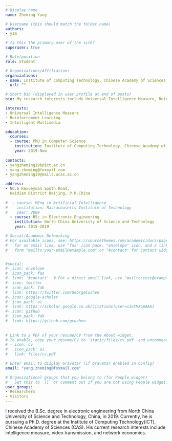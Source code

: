 ```yaml
---
# Display name
name: Zheming Yang

# Username (this should match the folder name)
authors:
- yzm

# Is this the primary user of the site?
superuser: true

# Role/position
role: Student

# Organizations/Affiliations
organizations:
- name: Institute of Computing Technology, Chinese Academy of Sciences
  url: ""

# Short bio (displayed in user profile at end of posts)
bio: My research interests include Universal Intelligence Measure, Reinforcement Learning and Intelligent Multimedia.

interests:
- Universal Intelligence Measure
- Reinforcement Learning
- Intelligent Multimedia

education:
  courses:
  - course: PhD in Computer Science
    institution: Institute of Computing Technology, Chinese Academy of Sciences
    year: 2019-Now
    
contacts:
- yangzheming19b@ict.ac.cn
- yang.zheming@foxmail.com
- yangzheming19@mails.ucas.ac.cn

address:
- NO.6 Kexueyuan South Road, 
  Haidian District Beijing, P.R.China
  
#  - course: MEng in Artificial Intelligence
#    institution: Massachusetts Institute of Technology
#    year: 2009
  - course: BSc in Electronic Engineering
    institution: North China University of Science and Technology
    year: 2015-2019

# Social/Academic Networking
# For available icons, see: https://sourcethemes.com/academic/docs/page-builder/#icons
#   For an email link, use "fas" icon pack, "envelope" icon, and a link in the
#   form "mailto:your-email@example.com" or "#contact" for contact widget.


#social:
#- icon: envelope
#  icon_pack: fas
#  link: '#contact'  # For a direct email link, use "mailto:test@example.org".
#- icon: twitter
#  icon_pack: fab
#  link: https://twitter.com/GeorgeCushen
#- icon: google-scholar
#  icon_pack: ai
#  link: https://scholar.google.co.uk/citations?user=sIwtMXoAAAAJ
#- icon: github
#  icon_pack: fab
#  link: https://github.com/gcushen
  
  
# Link to a PDF of your resume/CV from the About widget.
# To enable, copy your resume/CV to `static/files/cv.pdf` and uncomment the lines below.
# - icon: cv
#   icon_pack: ai
#   link: files/cv.pdf

# Enter email to display Gravatar (if Gravatar enabled in Config)
email: "yang.zheming@foxmail.com"

# Organizational groups that you belong to (for People widget)
#   Set this to `[]` or comment out if you are not using People widget.
user_groups:
- Researchers
- Visitors
---
```


I received the B.Sc. degree in electronic engineering from North China University of Science and Technology, China, in 2019. Currently, he is pursuing a Ph.D. degree at the Institute of Computing Technology(ICT), Chinese Academy of Sciences (CAS). His current research interests include intelligence measure, video transmission, and network economics.
